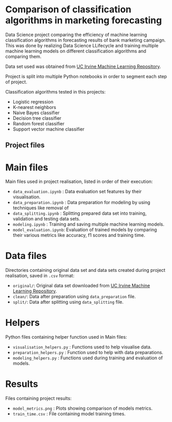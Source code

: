 # Comparison of classification algorithms in marketing forecasting
Data Science project comparing the efficiency of machine learning classification algorithms in forecasting results of bank marketing campaign. This was done by realizing Data Science LLifecycle and training multiple machine learning models on different classification algorithms and comparing them. 

Data set used was obtained from [UC Irvine Machine Learning Repository](https://archive.ics.uci.edu/).

Project is split into multiple Python notebooks in order to segment each step of project.

Classification algorithms tested in this projects:
- Logistic regression
- K-nearest neighbors
- Naive Bayes classifier
- Decision tree classifier
- Random forest classifier
- Support vector machine classifier

## Project files

# Main files
 Main files used in project realisation, listed in order of their execution: 
- `data_evaluation.ipynb` : Data evaluation set features by their visualisation.
- `data_preparation.ipynb` : Data preparation for modeling by using techniques like removal of 
- `data_splitting.ipynb` : Splitting prepared data set into training, validation and testing data sets.
- `modeling.ipynb` : Training and saving multiple machine learning models.
- `model_evaluation.ipynb`: Evaluation of trained models by comparing their various metrics like accuracy, f1 scores and training time.

# Data files
 Directories containing original data set and data sets created during project realisation, saved in `.csv` format:
- `original/`: Original data set downloaded from [UC Irvine Machine Learning Repository](https://archive.ics.uci.edu/).
- `clean/`: Data after preparation using `data_preparation` file.
- `split/`: Data after splitting using `data_splitting` file.

# Helpers
Python files containing helper function used in Main files:
- `visualisation_helpers.py` : Functions used to help visualise data.
- `preparation_helpers.py` : Function used to help with data preparations.
- `modeling_helpers.py` : Functions used during training and evaluation of models.

# Results
Files containing project results:
- `model_metrics.png` : Plots showing comparison of models metrics.
- `train_time.csv` : File containing model training times.
